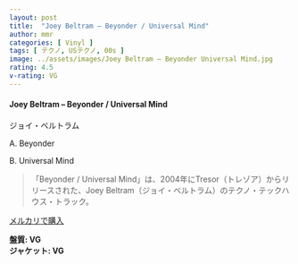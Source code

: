 ```yaml
---
layout: post
title:  "Joey Beltram – Beyonder / Universal Mind"
author: mmr
categories: [ Vinyl ]
tags: [ テクノ, USテクノ, 00s ]
image: ../assets/images/Joey Beltram – Beyonder Universal Mind.jpg
rating: 4.5
v-rating: VG
---
```


#### Joey Beltram – Beyonder / Universal Mind

ジョイ・ベルトラム

A. Beyonder

B. Universal Mind

> 「Beyonder / Universal Mind」は、2004年にTresor（トレゾア）からリリースされた、Joey Beltram（ジョイ・ベルトラム）のテクノ・テックハウス・トラック。

[メルカリで購入](https://jp.mercari.com/item/m32716237760)

<div class="mt-4 mb-4 d-flex align-items-center">
<strong class="mr-1">盤質: VG</strong>
</div>
<div class="mt-4 mb-4 d-flex align-items-center">
<strong class="mr-1">ジャケット: VG</strong>
</div>
